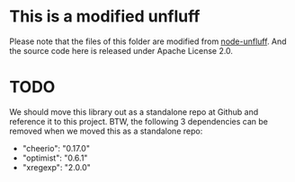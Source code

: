 # This is a modified unfluff

Please note that the files of this folder are modified from [node-unfluff](https://github.com/ageitgey/node-unfluff). And the source code here is released under Apache License 2.0.

# TODO

We should move this library out as a standalone repo at Github and reference it to this project. BTW, the following 3 dependencies can be removed when we moved this as a standalone repo:

* "cheerio": "0.17.0"
* "optimist": "0.6.1"
* "xregexp": "2.0.0"

